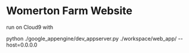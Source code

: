 Womerton Farm Website
============

run on Cloud9 with 

python ./google_appengine/dev_appserver.py ./workspace/web_app/ --host=0.0.0.0  

